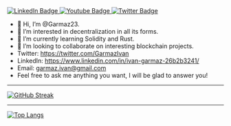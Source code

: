 <div id="badges">
  <a href="your-linkedin-URL">
    <img src="https://img.shields.io/badge/LinkedIn-blue?style=for-the-badge&logo=linkedin&logoColor=white" alt="LinkedIn Badge"/>
  </a>
  <a href="your-youtube-URL">
    <img src="https://img.shields.io/badge/YouTube-red?style=for-the-badge&logo=youtube&logoColor=white" alt="Youtube Badge"/>
  </a>
  <a href="your-twitter-URL">
    <img src="https://img.shields.io/badge/Twitter-blue?style=for-the-badge&logo=twitter&logoColor=white" alt="Twitter Badge"/>
  </a>
</div>

- 👋 Hi, I’m @Garmaz23.
- 👀 I’m interested in decentralization in all its forms.
- 🌱 I’m currently learning Solidity and Rust.
- 💞️ I’m looking to collaborate on interesting blockchain projects.
- Twitter: https://twitter.com/GarmazIvan
- LinkedIn: https://www.linkedin.com/in/ivan-garmaz-26b2b3241/
- Email: garmaz.ivan@gmail.com
- Feel free to ask me anything you want, I will be glad to answer you!

---
[![GitHub Streak](https://github-readme-streak-stats.herokuapp.com?user=Garmaz23&theme=blue-green)](https://git.io/streak-stats)

---
[![Top Langs](https://github-readme-stats.vercel.app/api/top-langs/?username=Garmaz23&layout=compact&theme=vision-friendly-dark)](https://github.com/anuraghazra/github-readme-stats)
<!---
Garmaz23/Garmaz23 is a ✨ special ✨ repository because its `README.md` (this file) appears on your GitHub profile.
You can click the Preview link to take a look at your changes.
--->
